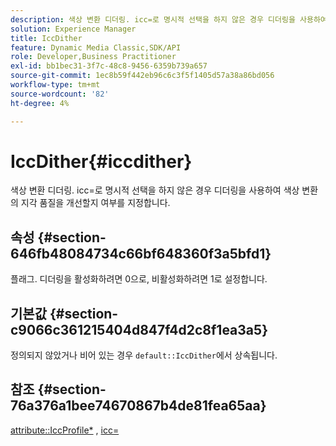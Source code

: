 ```yaml
---
description: 색상 변환 디더링. icc=로 명시적 선택을 하지 않은 경우 디더링을 사용하여 색상 변환의 지각 품질을 개선할지 여부를 지정합니다.
solution: Experience Manager
title: IccDither
feature: Dynamic Media Classic,SDK/API
role: Developer,Business Practitioner
exl-id: bb1bec31-3f7c-48c8-9456-6359b739a657
source-git-commit: 1ec8b59f442eb96c6c3f5f1405d57a38a86bd056
workflow-type: tm+mt
source-wordcount: '82'
ht-degree: 4%

---
```


# IccDither{#iccdither}

색상 변환 디더링. icc=로 명시적 선택을 하지 않은 경우 디더링을 사용하여 색상 변환의 지각 품질을 개선할지 여부를 지정합니다.

## 속성 {#section-646fb48084734c66bf648360f3a5bfd1}

플래그. 디더링을 활성화하려면 0으로, 비활성화하려면 1로 설정합니다.

## 기본값 {#section-c9066c361215404d847f4d2c8f1ea3a5}

정의되지 않았거나 비어 있는 경우 `default::IccDither`에서 상속됩니다.

## 참조 {#section-76a376a1bee74670867b4de81fea65aa}

[attribute::IccProfile*](../../../../../ir-api/material-cat/image-rendering-api-ref/c-ir-material-catalog/c-ir-attributes-reference/r-ir-iccprofilecmyk.md#reference-55aead2d924847ffbd1be4c46add7127) ,  [icc=](../../../../../ir-api/http-protocol/image-rendering-api-ref/c-ir-http-protocol-ref/c-ir-http-protocol-command-reference/r-ir-icc.md#reference-86a2fff3cef24982ad2063d977a16e06)
